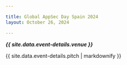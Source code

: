 ```yaml
---

title: Global AppSec Day Spain 2024
layout: October 26, 2024

---
```


<!-- rebuild 15 -->

***{{ site.data.event-details.venue }}***

{{ site.data.event-details.pitch | markdownify }}



